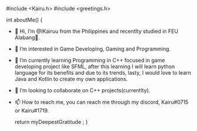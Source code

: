 #include <Kairu.h>
#include <greetings.h>

int aboutMe()
{
- 👋 Hi, I’m @IKairuu from the Philippines and recentlty studied in FEU Alabang🔰.
- 👀 I’m interested in Game Developing, Gaming and Programming.
- 🌱 I’m currently learning Programming in C++ focused in game developing project like SFML,
      after this learning I will learn python language for its benefits and due to its trends,
      lasty, I would love to learn Java and Kotlin to create my own applications.
- 💞️ I’m looking to collaborate on C++ projects(currentlty).
- 📫 How to reach me, you can reach me through my discord, Kairu#0715 or Kairu#1719.
  
  return myDeepestGratitude ;
}

<!---
IKairuu/IKairuu is a ✨ special ✨ repository because its `README.md` (this file) appears on your GitHub profile.
You can click the Preview link to take a look at your changes.
--->
